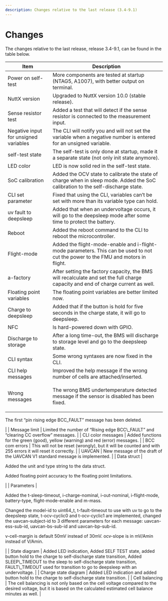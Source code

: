```yaml
---
description: Changes relative to the last release (3.4-9.1)
---
```


# Changes

The changes relative to the last release, release 3.4-9.1, can be found in the table below.

| Item                                  | Description                                                                                                                                                                                                                                                                                                                                                                                                                                                                                                                   |
| ------------------------------------- | ----------------------------------------------------------------------------------------------------------------------------------------------------------------------------------------------------------------------------------------------------------------------------------------------------------------------------------------------------------------------------------------------------------------------------------------------------------------------------------------------------------------------------- |
| Power on self-test                    | More components are tested at startup (NTAG5, A1007), with better output on terminal.                                                                                                                                                                                                                                                                                                                                                                                                                                         |
| NuttX version                         | Upgraded to NuttX version 10.0 (stable release).                                                                                                                                                                                                                                                                                                                                                                                                                                                                              |
| Sense resistor test                   | Added a test that will detect if the sense resistor is connected to the measurement input.                                                                                                                                                                                                                                                                                                                                                                                                                                    |
| Negative input for unsigned variables | The CLI will notify you and will not set the variable when a negative number is entered for an unsigned variable.                                                                                                                                                                                                                                                                                                                                                                                                             |
| self-test state                       | The self-test is only done at startup, made it a separate state (not only init state anymore).                                                                                                                                                                                                                                                                                                                                                                                                                                |
| LED color                             | LED is now solid red in the self-test state.                                                                                                                                                                                                                                                                                                                                                                                                                                                                                  |
| SoC calibration                       | Added the OCV state to calibrate the state of charge when in sleep mode. Added the SoC calibration to the self-discharge state.                                                                                                                                                                                                                                                                                                                                                                                               |
| CLI set parameter                     | Fixed that using the CLI, variables can’t be set with more than its variable type can hold.                                                                                                                                                                                                                                                                                                                                                                                                                                   |
| uv fault to deepsleep                 | Added that when an undervoltage occurs, it will go to the deepsleep mode after some time to protect the battery.                                                                                                                                                                                                                                                                                                                                                                                                              |
| Reboot                                | Added the reboot command to the CLI to reboot the microcontroller.                                                                                                                                                                                                                                                                                                                                                                                                                                                            |
| Flight-mode                           | Added the flight-mode-enable and i-flight-mode parameters. This can be used to not cut the power to the FMU and motors in flight.                                                                                                                                                                                                                                                                                                                                                                                             |
| a-factory                             | After setting the factory capacity, the BMS will recalculate and set the full charge capacity and end of charge current as well.                                                                                                                                                                                                                                                                                                                                                                                              |
| Floating point variables              | The floating point variables are better limited now.                                                                                                                                                                                                                                                                                                                                                                                                                                                                          |
| Charge to deepsleep                   | Added that if the button is hold for five seconds in the charge state, it will go to deepsleep.                                                                                                                                                                                                                                                                                                                                                                                                                               |
| NFC                                   | Is hard-powered down with GPIO.                                                                                                                                                                                                                                                                                                                                                                                                                                                                                               |
| Discharge to storage                  | After a long time-out, the BMS will discharge to storage level and go to the deepsleep state.                                                                                                                                                                                                                                                                                                                                                                                                                                 |
| CLI syntax                            | Some wrong syntaxes are now fixed in the CLI.                                                                                                                                                                                                                                                                                                                                                                                                                                                                                 |
| CLI help messages                     | Improved the help message if the wrong number of cells are attached/inserted.                                                                                                                                                                                                                                                                                                                                                                                                                                                 |
| Wrong messages                        | <p>The wrong BMS undertemperature detected message if the sensor is disabled has been fixed.</p><p>The first “pin rising edge BCC_FAULT” message has been deleted.</p>                                                                                                                                                                                                                                                                                                                                                      |
| Message limit                         | Limited the number of “Rising edge BCC\_FAULT” and “clearing CC overflow” messages.                                                                                                                                                                                                                                                                                                                                                                                                                                           |
| CLI color messages                    | Added functions for the green (good), yellow (warning) and red (error) messages.                                                                                                                                                                                                                                                                                                                                                                                                                                              |
| BCC com errors                        | This will not be reset (wrongly), but it will be counted and with 255 errors it will reset it correctly.                                                                                                                                                                                                                                                                                                                                                                                                                      |
| UAVCAN                                | New message of the draft of the UAVCAN V1 standard message is implemented.                                                                                                                                                                                                                                                                                                                                                                                                                                                    |
| Data struct                           | <p>Added the unit and type string to the data struct.</p><p>Added floating point accuracy to the floating point limitations.</p>                                                                                                                                                                                                                                                                                                                                                                                            |
| Parameters                            | <p>Added the t-sleep-timeout, i-charge-nominal, i-out-nominal, i-flight-mode, battery-type, flight-mode-enable and m-mass. </p><p>Changed the model-id to uint64_t, t-fault-timeout to use with uv to go to the deepsleep state, t-ocv-cyclic0 and t-ocv-cyclic1 are implemented, changed the uavcan-subject-id to 3 different parameters for each message: uavcan-ess-sub-id, uavcan-bs-sub-id and uavcan-bp-sub-id. </p><p>v-cell-margin is default 50mV instead of 30mV. ocv-slope is in mV/Amin instead of V/Amin.</p> |
| State diagram                         | Added LED indication, Added SELF TEST state,  added button hold to the charge to self-discharge state transition, Added SLEEP\_TIMEOUT to the sleep to self-discharge state transition, FAULT\_TIMEOUT used for transition to go to deepsleep with an undervoltage.                                                                                                                                                                                                                                                           |
| Charge state diagram                  | Added LED indication and added button hold to the charge to self-discharge state transition.                                                                                                                                                                                                                                                                                                                                                                                                                                  |
| Cell balancing                        | The cell balancing is not only based on the cell voltage compared to the desired voltage, but it is based on the calculated estimated cell balance minutes as well.                                                                                                                                                                                                                                                                                                                                                           |
